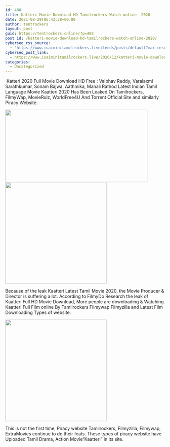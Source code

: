 ```yaml
---
id: 488
title: Katteri Movie Download HD Tamilrockers Watch online -2020
date: 2021-08-29T06:43:28+00:00
author: tentrockers
layout: post
guid: https://tentrockers.online/?p=488
post id: /katteri-movie-download-hd-tamilrockers-watch-online-2020/
cyberseo_rss_source:
  - 'https://www.isaiminitamilrockers.live/feeds/posts/default?max-results=150&start-index=151'
cyberseo_post_link:
  - https://www.isaiminitamilrockers.live/2020/12/katteri-movie-download-hd-tamilrockers.html
categories:
  - Uncategorized
---
```

<meta content="&nbsp;Katteri 2020 Full Movie Download HD Free : Vaibhav Reddy, Varalaxmi Sarathkumar, Sonam Bajwa, Aathmika, Manali Rathod Latest Indian Tamil L..." name="twitter:description" />

  


<center>
</center>

&nbsp;Katteri 2020 Full Movie Download HD Free : Vaibhav Reddy, Varalaxmi Sarathkumar, Sonam Bajwa, Aathmika, Manali Rathod Latest Indian Tamil Language Movie Kaatteri 2020 Has Been Leaked On Tamilrockers, FilmyWap, MovieRulz, WorldFree4U And Torrent Official Site and similarly Piracy Website.<ins data-width="0" data-height="0" class="p85d33ea497" data-domain="//aaaaaco.com" data-affquery="/f5ff9bfd5d/85d33ea497/?placementName=default"></ins>

<div class="separator">
  <a href="https://1.bp.blogspot.com/-0w1QiaYK5w4/X-BZDTfUrlI/AAAAAAAAAFY/TwgZrCSsrxsgImXN2fb9ulaB-y5udXXAgCLcBGAsYHQ/s1000/Katteri-Tamil-Movie-1000x600.jpg" imageanchor="1"><img loading="lazy" border="0" data-original-height="600" data-original-width="1000" height="228" src="https://1.bp.blogspot.com/-0w1QiaYK5w4/X-BZDTfUrlI/AAAAAAAAAFY/TwgZrCSsrxsgImXN2fb9ulaB-y5udXXAgCLcBGAsYHQ/w449-h228/Katteri-Tamil-Movie-1000x600.jpg" width="449" /></a>
</div>



<div class="separator">
  <a href="https://aaaaaco.com/b7e8e06d99/fc8b940e04/?placementName=default" imageanchor="1" target="_blank" rel="noopener"><img border="0" data-original-height="166" data-original-width="800" src="https://1.bp.blogspot.com/-WWDQu47WQOU/X-BZKVqfiLI/AAAAAAAAAFc/FrRY4xJX2tQAUUFhc1xr217GwOptoQSdgCLcBGAsYHQ/s320/unnamed.gif" width="320" /></a>
</div>

Because of the leak Kaatteri Latest Tamil Movie 2020, the Movie Producer & Director is suffering a lot. According to FilmyDo Research the leak of Kaatteri Full HD Movie Download, More people are downloading & Watching Kaatteri Full Film online By Tamilrockers Filmywap Filmyzilla and Latest Film Downloading Types of website.<ins data-width="0" data-height="0" class="p85d33ea497" data-domain="//aaaaaco.com" data-affquery="/f5ff9bfd5d/85d33ea497/?placementName=default"></ins>

<div class="separator">
  <a href="https://aaaaaco.com/b7e8e06d99/fc8b940e04/?placementName=default" imageanchor="1" target="_blank" rel="noopener"><img border="0" data-original-height="166" data-original-width="800" src="https://1.bp.blogspot.com/-womjnideZeM/X-BZQoYhm6I/AAAAAAAAAFg/XG9_dac6JwM-evA1dIW1CowqqAwVvaD4wCLcBGAsYHQ/s320/unnamed.gif" width="320" /></a>
</div>

<ins data-width="0" data-height="0" class="p85d33ea497" data-domain="//aaaaaco.com" data-affquery="/f5ff9bfd5d/85d33ea497/?placementName=default"></ins>

This is not the first time, Piracy website Tamilrockers, Filmyzilla, Filmywap, ExtraMovies continue to do their feats. These types of piracy website have Uploaded Tamil Drama, Action Movie“Kaatteri” in its site.<ins data-width="0" data-height="0" class="p85d33ea497" data-domain="//aaaaaco.com" data-affquery="/f5ff9bfd5d/85d33ea497/?placementName=default"></ins>

<center>
</center>